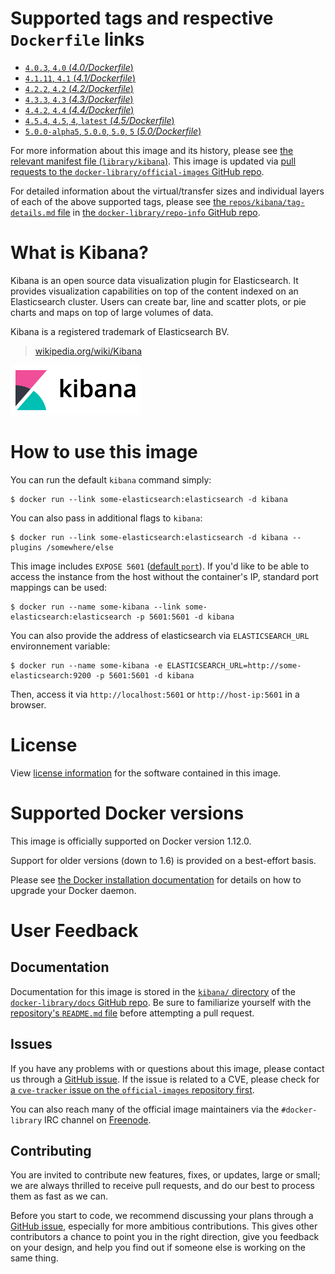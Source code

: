 # Supported tags and respective `Dockerfile` links

-	[`4.0.3`, `4.0` (*4.0/Dockerfile*)](https://github.com/docker-library/kibana/blob/9fc787378f38bc25616d7118741a74b42402d344/4.0/Dockerfile)
-	[`4.1.11`, `4.1` (*4.1/Dockerfile*)](https://github.com/docker-library/kibana/blob/7ce21f8aa1e58443c3031fdbdf83a08ce34e49a4/4.1/Dockerfile)
-	[`4.2.2`, `4.2` (*4.2/Dockerfile*)](https://github.com/docker-library/kibana/blob/9fc787378f38bc25616d7118741a74b42402d344/4.2/Dockerfile)
-	[`4.3.3`, `4.3` (*4.3/Dockerfile*)](https://github.com/docker-library/kibana/blob/9fc787378f38bc25616d7118741a74b42402d344/4.3/Dockerfile)
-	[`4.4.2`, `4.4` (*4.4/Dockerfile*)](https://github.com/docker-library/kibana/blob/9fc787378f38bc25616d7118741a74b42402d344/4.4/Dockerfile)
-	[`4.5.4`, `4.5`, `4`, `latest` (*4.5/Dockerfile*)](https://github.com/docker-library/kibana/blob/7ce21f8aa1e58443c3031fdbdf83a08ce34e49a4/4.5/Dockerfile)
-	[`5.0.0-alpha5`, `5.0.0`, `5.0`, `5` (*5.0/Dockerfile*)](https://github.com/docker-library/kibana/blob/f1e01a0c5d64b1eea3c9d90a2cba93d9f3924bd0/5.0/Dockerfile)

For more information about this image and its history, please see [the relevant manifest file (`library/kibana`)](https://github.com/docker-library/official-images/blob/master/library/kibana). This image is updated via [pull requests to the `docker-library/official-images` GitHub repo](https://github.com/docker-library/official-images/pulls?q=label%3Alibrary%2Fkibana).

For detailed information about the virtual/transfer sizes and individual layers of each of the above supported tags, please see [the `repos/kibana/tag-details.md` file](https://github.com/docker-library/repo-info/blob/master/repos/kibana/tag-details.md) in [the `docker-library/repo-info` GitHub repo](https://github.com/docker-library/repo-info).

# What is Kibana?

Kibana is an open source data visualization plugin for Elasticsearch. It provides visualization capabilities on top of the content indexed on an Elasticsearch cluster. Users can create bar, line and scatter plots, or pie charts and maps on top of large volumes of data.

Kibana is a registered trademark of Elasticsearch BV.

> [wikipedia.org/wiki/Kibana](https://en.wikipedia.org/wiki/Kibana)

![logo](https://raw.githubusercontent.com/docker-library/docs/8965672c23522a2196bba6a431a8746c10116304/kibana/logo.png)

# How to use this image

You can run the default `kibana` command simply:

```console
$ docker run --link some-elasticsearch:elasticsearch -d kibana
```

You can also pass in additional flags to `kibana`:

```console
$ docker run --link some-elasticsearch:elasticsearch -d kibana --plugins /somewhere/else
```

This image includes `EXPOSE 5601` ([default `port`](https://www.elastic.co/guide/en/kibana/current/_setting_kibana_server_properties.html)). If you'd like to be able to access the instance from the host without the container's IP, standard port mappings can be used:

```console
$ docker run --name some-kibana --link some-elasticsearch:elasticsearch -p 5601:5601 -d kibana
```

You can also provide the address of elasticsearch via `ELASTICSEARCH_URL` environnement variable:

```console
$ docker run --name some-kibana -e ELASTICSEARCH_URL=http://some-elasticsearch:9200 -p 5601:5601 -d kibana
```

Then, access it via `http://localhost:5601` or `http://host-ip:5601` in a browser.

# License

View [license information](https://github.com/elastic/kibana/blob/4557a6fc0ba08c5e7ac813a180179e5e2631c90a/LICENSE.md) for the software contained in this image.

# Supported Docker versions

This image is officially supported on Docker version 1.12.0.

Support for older versions (down to 1.6) is provided on a best-effort basis.

Please see [the Docker installation documentation](https://docs.docker.com/installation/) for details on how to upgrade your Docker daemon.

# User Feedback

## Documentation

Documentation for this image is stored in the [`kibana/` directory](https://github.com/docker-library/docs/tree/master/kibana) of the [`docker-library/docs` GitHub repo](https://github.com/docker-library/docs). Be sure to familiarize yourself with the [repository's `README.md` file](https://github.com/docker-library/docs/blob/master/README.md) before attempting a pull request.

## Issues

If you have any problems with or questions about this image, please contact us through a [GitHub issue](https://github.com/docker-library/kibana/issues). If the issue is related to a CVE, please check for [a `cve-tracker` issue on the `official-images` repository first](https://github.com/docker-library/official-images/issues?q=label%3Acve-tracker).

You can also reach many of the official image maintainers via the `#docker-library` IRC channel on [Freenode](https://freenode.net).

## Contributing

You are invited to contribute new features, fixes, or updates, large or small; we are always thrilled to receive pull requests, and do our best to process them as fast as we can.

Before you start to code, we recommend discussing your plans through a [GitHub issue](https://github.com/docker-library/kibana/issues), especially for more ambitious contributions. This gives other contributors a chance to point you in the right direction, give you feedback on your design, and help you find out if someone else is working on the same thing.
